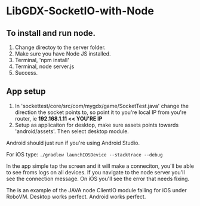 # LibGDX-SocketIO-with-Node

## To install and run node.
1. Change directoy to the server folder.
2. Make sure you have Node JS installed.
3. Terminal, 'npm install'
4. Terminal, node server.js
5. Success.

## App setup
1. In 'sockettest/core/src/com/mygdx/game/SocketTest.java' change the direction the socket points to, so point it to you're local
IP from you're router, ie **192.168.1.11 << YOU'RE IP**
2. Setup as applicaiton for desktop, make sure assets points towards 'android/assets'. Then select desktop module.

Android should just run if you're using Android Studio.

For iOS type: ``` ./gradlew launchIOSDevice --stacktrace --debug ```

In the app simple tap the screen and it will make a conneciton, you'll be able to see froms logs on all devices.
If you navigate to the node server you'll see the connection message.
On iOS you'll see the error that needs fixing.

The is an example of the JAVA node ClientIO module failing for iOS under RoboVM.
Desktop works perfect.
Android works perfect.

